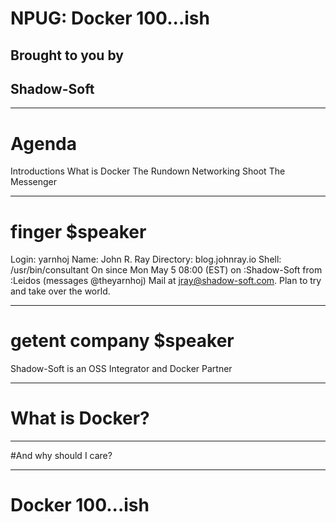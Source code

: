# NPUG: Docker 100...ish 
## Brought to you by
## Shadow-Soft

---

# Agenda
Introductions
What is Docker
The Rundown
Networking
Shoot The Messenger

---

# finger $speaker
Login: yarnhoj                   Name: John R. Ray
Directory: blog.johnray.io       Shell: /usr/bin/consultant
On since Mon May 5 08:00 (EST) on :Shadow-Soft from :Leidos (messages @theyarnhoj)
Mail at <jray@shadow-soft.com>.
Plan to try and take over the world.

---

# getent company $speaker

Shadow-Soft is an OSS Integrator and Docker Partner

---
# What is Docker?

---

#And why should I care?

---

# Docker 100...ish
